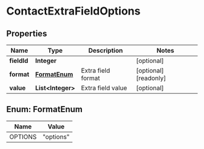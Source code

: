 

# ContactExtraFieldOptions

## Properties

Name | Type | Description | Notes
------------ | ------------- | ------------- | -------------
**fieldId** | **Integer** |  |  [optional]
**format** | [**FormatEnum**](#FormatEnum) | Extra field format |  [optional] [readonly]
**value** | **List&lt;Integer&gt;** | Extra field value |  [optional]



## Enum: FormatEnum

Name | Value
---- | -----
OPTIONS | &quot;options&quot;



